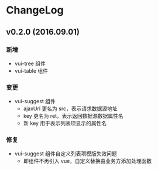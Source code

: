 # ChangeLog

## v0.2.0 (2016.09.01)
### 新增
* vui-tree 组件
* vui-table 组件

### 变更
* vui-suggest 组件
  * ajaxUrl 更名为 src，表示请求数据源地址
  * key 更名为 ret，表示返回数据源数据属性名
  * 新 key 用于表示列表项显示的属性名

### 修复
* vui-suggest 组件自定义列表项模版失效问题
  * 即组件不再引入 vue，自定义替换由业务方添加处理函数
